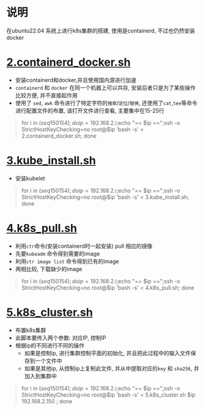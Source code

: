 # 说明
在ubuntu22.04 系统上进行k8s集群的搭建, 使用是containerd, 不过也仍然安装docker 


# [2.containerd_docker.sh](./2.containerd_docker.sh)
- 安装containerd和docker,并且使用国内源进行加速
- `containerd` 和 `docker` 在同一个机器上可以共存, 安装后者只是为了某些操作比较方便, 并不直接起作用
- 使用了 `sed`, `awk` 命令进行了特定字符的`搜索`/`定位`/`替换`, 还使用了`cat`,`tee`等命令进行配置文件的布置, 请打开文件进行查看, 主要集中在15-25行


> for i in $(seq 150 154);do ip=192.168.2.$i;echo "== $ip ==";ssh -o StrictHostKeyChecking=no root@$ip 'bash -s' < 2.containerd_docker.sh; done 


# [3.kube_install.sh](./3.kube_install.sh)
- 安装kubelet

> for i in $(seq 150 154);do ip=192.168.2.$i;echo "== $ip ==";ssh -o StrictHostKeyChecking=no root@$ip 'bash -s' < 3.kube_install.sh; done 


# [4.k8s_pull.sh](./4.k8s_pull.sh)
- 利用`ctr`命令(安装containerd时一起安装) pull 相应的镜像
- 先要`kubeadm` 命令得到需要的image
- 利用`ctr image list` 命令得到已有的image
- 两相比较, 下载缺少的image

> for i in $(seq 150 154);do ip=192.168.2.$i;echo "== $ip ==";ssh -o StrictHostKeyChecking=no root@$ip 'bash -s' < 4.k8s_pull.sh; done 


# [5.k8s_cluster.sh](./5.k8s_cluster.sh)
- 布置k8s集群
- 此脚本要传入两个参数: 对应IP, 控制IP 
- 根据ip的不同进行不同的操作
    - 如果是控制ip, 进行集群控制平面的初始化, 并且把此过程中的输入文件保存到一个文件中
    - 如果是其他ip, 从控制ip上复制此文件, 并从中提取对应的`key` 和 `sha256`, 并加入到集群中

> for i in $(seq 150 154);do ip=192.168.2.$i;echo "== $ip ==";ssh -o StrictHostKeyChecking=no root@$ip 'bash -s' < 5.k8s_cluster.sh $ip 192.168.2.150 ; done 


